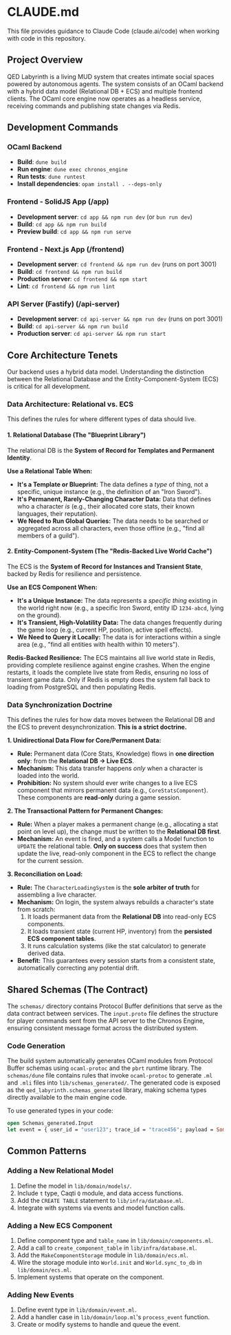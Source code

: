 # CLAUDE.md

This file provides guidance to Claude Code (claude.ai/code) when working with code in this repository.

## Project Overview

QED Labyrinth is a living MUD system that creates intimate social spaces powered by autonomous agents. The system consists of an OCaml backend with a hybrid data model (Relational DB + ECS) and multiple frontend clients. The OCaml core engine now operates as a headless service, receiving commands and publishing state changes via Redis.

## Development Commands

### OCaml Backend
- **Build**: `dune build`
- **Run engine**: `dune exec chronos_engine`
- **Run tests**: `dune runtest`
- **Install dependencies**: `opam install . --deps-only`

### Frontend - SolidJS App (/app)
- **Development server**: `cd app && npm run dev` (or `bun run dev`)
- **Build**: `cd app && npm run build`
- **Preview build**: `cd app && npm run serve`

### Frontend - Next.js App (/frontend)
- **Development server**: `cd frontend && npm run dev` (runs on port 3001)
- **Build**: `cd frontend && npm run build`
- **Production server**: `cd frontend && npm start`
- **Lint**: `cd frontend && npm run lint`

### API Server (Fastify) (/api-server)
- **Development server**: `cd api-server && npm run dev` (runs on port 3001)
- **Build**: `cd api-server && npm run build`
- **Production server**: `cd api-server && npm run start`

## Core Architecture Tenets

Our backend uses a hybrid data model. Understanding the distinction between the Relational Database and the Entity-Component-System (ECS) is critical for all development.

### Data Architecture: Relational vs. ECS

This defines the rules for where different types of data should live.

#### **1. Relational Database (The "Blueprint Library")**
The relational DB is the **System of Record for Templates and Permanent Identity**.

**Use a Relational Table When:**
*   **It's a Template or Blueprint:** The data defines a *type* of thing, not a specific, unique instance (e.g., the definition of an "Iron Sword").
*   **It's Permanent, Rarely-Changing Character Data:** Data that defines who a character *is* (e.g., their allocated core stats, their known languages, their reputation).
*   **We Need to Run Global Queries:** The data needs to be searched or aggregated across all characters, even those offline (e.g., "find all members of a guild").

#### **2. Entity-Component-System (The "Redis-Backed Live World Cache")**
The ECS is the **System of Record for Instances and Transient State**, backed by Redis for resilience and persistence.

**Use an ECS Component When:**
*   **It's a Unique Instance:** The data represents a *specific thing* existing in the world right now (e.g., a specific Iron Sword, entity ID `1234-abcd`, lying on the ground).
*   **It's Transient, High-Volatility Data:** The data changes frequently during the game loop (e.g., current HP, position, active spell effects).
*   **We Need to Query it Locally:** The data is for interactions within a single area (e.g., "find all entities with health within 10 meters").

**Redis-Backed Resilience:** The ECS maintains all live world state in Redis, providing complete resilience against engine crashes. When the engine restarts, it loads the complete live state from Redis, ensuring no loss of transient game data. Only if Redis is empty does the system fall back to loading from PostgreSQL and then populating Redis.

### Data Synchronization Doctrine

This defines the rules for how data moves between the Relational DB and the ECS to prevent desynchronization. **This is a strict doctrine.**

**1. Unidirectional Data Flow for Core/Permanent Data:**
*   **Rule:** Permanent data (Core Stats, Knowledge) flows in **one direction only**: from the **Relational DB -> Live ECS**.
*   **Mechanism:** This data transfer happens *only* when a character is loaded into the world.
*   **Prohibition:** No system should ever write changes to a live ECS component that mirrors permanent data (e.g., `CoreStatsComponent`). These components are **read-only** during a game session.

**2. The Transactional Pattern for Permanent Changes:**
*   **Rule:** When a player makes a permanent change (e.g., allocating a stat point on level up), the change must be written to the **Relational DB first**.
*   **Mechanism:** An event is fired, and a system calls a Model function to `UPDATE` the relational table. **Only on success** does that system then update the live, read-only component in the ECS to reflect the change for the current session.

**3. Reconciliation on Load:**
*   **Rule:** The `CharacterLoadingSystem` is the **sole arbiter of truth** for assembling a live character.
*   **Mechanism:** On login, the system always rebuilds a character's state from scratch:
    1.  It loads permanent data from the **Relational DB** into read-only ECS components.
    2.  It loads transient state (current HP, inventory) from the **persisted ECS component tables**.
    3.  It runs calculation systems (like the stat calculator) to generate derived data.
*   **Benefit:** This guarantees every session starts from a consistent state, automatically correcting any potential drift.

## Shared Schemas (The Contract)

The `schemas/` directory contains Protocol Buffer definitions that serve as the data contract between services. The `input.proto` file defines the structure for player commands sent from the API server to the Chronos Engine, ensuring consistent message format across the distributed system.

### Code Generation

The build system automatically generates OCaml modules from Protocol Buffer schemas using `ocaml-protoc` and the `pbrt` runtime library. The `schemas/dune` file contains rules that invoke `ocaml-protoc` to generate `.ml` and `.mli` files into `lib/schemas_generated/`. The generated code is exposed as the `qed_labyrinth.schemas_generated` library, making schema types directly available to the main engine code.

To use generated types in your code:
```ocaml
open Schemas_generated.Input
let event = { user_id = "user123"; trace_id = "trace456"; payload = Some (Move { direction = North }) }
```

## Common Patterns

### Adding a New Relational Model
1.  Define the model in `lib/domain/models/`.
2.  Include `t` type, Caqti `Q` module, and data access functions.
3.  Add the `CREATE TABLE` statement to `lib/infra/database.ml`.
4.  Integrate with systems via events and model function calls.

### Adding a New ECS Component
1.  Define component type and `table_name` in `lib/domain/components.ml`.
2.  Add a call to `create_component_table` in `lib/infra/database.ml`.
3.  Add the `MakeComponentStorage` module in `lib/domain/ecs.ml`.
4.  Wire the storage module into `World.init` and `World.sync_to_db` in `lib/domain/ecs.ml`.
5.  Implement systems that operate on the component.

### Adding New Events
1.  Define event type in `lib/domain/event.ml`.
2.  Add a handler case in `lib/domain/loop.ml`'s `process_event` function.
3.  Create or modify systems to handle and queue the event.